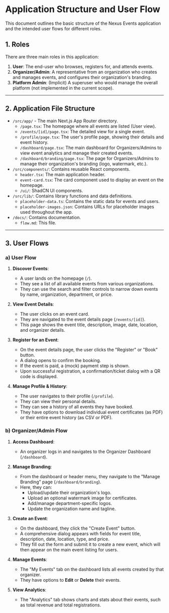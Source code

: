 # Application Structure and User Flow

This document outlines the basic structure of the Nexus Events application and the intended user flows for different roles.

## 1. Roles

There are three main roles in this application:

1.  **User**: The end-user who browses, registers for, and attends events.
2.  **Organizer/Admin**: A representative from an organization who creates and manages events, and configures their organization's branding.
3.  **Platform Admin**: (Implicit) A superuser who would manage the overall platform (not implemented in the current scope).

---

## 2. Application File Structure

-   `/src/app/` - The main Next.js App Router directory.
    -   `/page.tsx`: The homepage where all events are listed (User view).
    -   `/events/[id]/page.tsx`: The detailed view for a single event.
    -   `/profile/page.tsx`: The user's profile page, showing their details and event history.
    -   `/dashboard/page.tsx`: The main dashboard for Organizers/Admins to view event analytics and manage their created events.
    -   `/dashboard/branding/page.tsx`: The page for Organizers/Admins to manage their organization's branding (logo, watermark, etc.).
-   `/src/components/`: Contains reusable React components.
    -   `header.tsx`: The main application header.
    -   `event-card.tsx`: The card component used to display an event on the homepage.
    -   `/ui/`: ShadCN UI components.
-   `/src/lib/`: Contains library functions and data definitions.
    -   `placeholder-data.ts`: Contains the static data for events and users.
    -   `placeholder-images.json`: Contains URLs for placeholder images used throughout the app.
-   `/docs/`: Contains documentation.
    -   `flow.md`: This file.

---

## 3. User Flows

### a) User Flow

1.  **Discover Events**:
    -   A user lands on the homepage (`/`).
    -   They see a list of all available events from various organizations.
    -   They can use the search and filter controls to narrow down events by name, organization, department, or price.

2.  **View Event Details**:
    -   The user clicks on an event card.
    -   They are navigated to the event details page (`/events/[id]`).
    -   This page shows the event title, description, image, date, location, and organizer details.

3.  **Register for an Event**:
    -   On the event details page, the user clicks the "Register" or "Book" button.
    -   A dialog opens to confirm the booking.
    -   If the event is paid, a (mock) payment step is shown.
    -   Upon successful registration, a confirmation/ticket dialog with a QR code is displayed.

4.  **Manage Profile & History**:
    -   The user navigates to their profile (`/profile`).
    -   They can view their personal details.
    -   They can see a history of all events they have booked.
    -   They have options to download individual event certificates (as PDF) or their entire event history (as CSV or PDF).

### b) Organizer/Admin Flow

1.  **Access Dashboard**:
    -   An organizer logs in and navigates to the Organizer Dashboard (`/dashboard`).

2.  **Manage Branding**:
    -   From the dashboard or header menu, they navigate to the "Manage Branding" page (`/dashboard/branding`).
    -   Here, they can:
        -   Upload/update their organization's logo.
        -   Upload an optional watermark image for certificates.
        -   Add/manage department-specific logos.
        -   Update the organization name and tagline.

3.  **Create an Event**:
    -   On the dashboard, they click the "Create Event" button.
    -   A comprehensive dialog appears with fields for event title, description, date, location, type, and price.
    -   They fill out the form and submit it to create a new event, which will then appear on the main event listing for users.

4.  **Manage Events**:
    -   The "My Events" tab on the dashboard lists all events created by that organizer.
    -   They have options to **Edit** or **Delete** their events.

5.  **View Analytics**:
    -   The "Analytics" tab shows charts and stats about their events, such as total revenue and total registrations.
